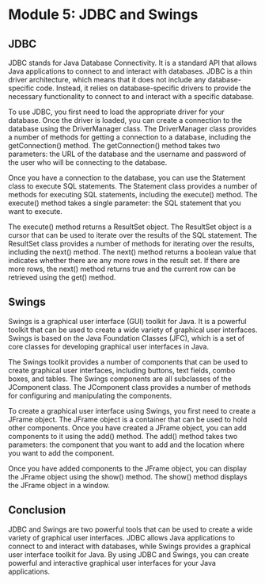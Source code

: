 # Module 5: JDBC and Swings

## JDBC

JDBC stands for Java Database Connectivity. It is a standard API that allows Java applications to connect to and interact with databases. JDBC is a thin driver architecture, which means that it does not include any database-specific code. Instead, it relies on database-specific drivers to provide the necessary functionality to connect to and interact with a specific database.

To use JDBC, you first need to load the appropriate driver for your database. Once the driver is loaded, you can create a connection to the database using the DriverManager class. The DriverManager class provides a number of methods for getting a connection to a database, including the getConnection() method. The getConnection() method takes two parameters: the URL of the database and the username and password of the user who will be connecting to the database.

Once you have a connection to the database, you can use the Statement class to execute SQL statements. The Statement class provides a number of methods for executing SQL statements, including the execute() method. The execute() method takes a single parameter: the SQL statement that you want to execute.

The execute() method returns a ResultSet object. The ResultSet object is a cursor that can be used to iterate over the results of the SQL statement. The ResultSet class provides a number of methods for iterating over the results, including the next() method. The next() method returns a boolean value that indicates whether there are any more rows in the result set. If there are more rows, the next() method returns true and the current row can be retrieved using the get() method.

## Swings

Swings is a graphical user interface (GUI) toolkit for Java. It is a powerful toolkit that can be used to create a wide variety of graphical user interfaces. Swings is based on the Java Foundation Classes (JFC), which is a set of core classes for developing graphical user interfaces in Java.

The Swings toolkit provides a number of components that can be used to create graphical user interfaces, including buttons, text fields, combo boxes, and tables. The Swings components are all subclasses of the JComponent class. The JComponent class provides a number of methods for configuring and manipulating the components.

To create a graphical user interface using Swings, you first need to create a JFrame object. The JFrame object is a container that can be used to hold other components. Once you have created a JFrame object, you can add components to it using the add() method. The add() method takes two parameters: the component that you want to add and the location where you want to add the component.

Once you have added components to the JFrame object, you can display the JFrame object using the show() method. The show() method displays the JFrame object in a window.

## Conclusion

JDBC and Swings are two powerful tools that can be used to create a wide variety of graphical user interfaces. JDBC allows Java applications to connect to and interact with databases, while Swings provides a graphical user interface toolkit for Java. By using JDBC and Swings, you can create powerful and interactive graphical user interfaces for your Java applications.
